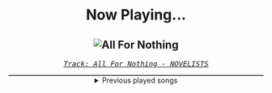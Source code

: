<div align="center"> 
<h1>Now Playing...</h1>

![All For Nothing](https://i.scdn.co/image/ab67616d00001e021df9995437380eb670dcc92d)
--
_<samp><a href="https://open.spotify.com/track/30A577XNcrp2vsyo7s480M">Track: All For Nothing - NOVELISTS</a></samp>_

<div style="border: 1px #4B5054 solid"></div>
<details>
  <summary>
    Previous played songs
  </summary>
  <table>
    <thead>
      <tr>
        <th>
          Artist
        </th>
        <th>
          Song
        </th>
        <th>
          Link
        </th>
      </tr>
    </thead>
    <tbody>
      <tr><td>NOVELISTS</td><td>All For Nothing</td><td><a href="https://open.spotify.com/track/30A577XNcrp2vsyo7s480M">https://open.spotify.com/track/30A577XNcrp2vsyo7s480M</a></td></tr><tr><td>NOVELISTS</td><td>Coda</td><td><a href="https://open.spotify.com/track/4SjDCzIqg9GdSzlUiU3sjR">https://open.spotify.com/track/4SjDCzIqg9GdSzlUiU3sjR</a></td></tr><tr><td>NOVELISTS</td><td>K.O.</td><td><a href="https://open.spotify.com/track/3HyemUAWgM28hYtJ5Pq1c6">https://open.spotify.com/track/3HyemUAWgM28hYtJ5Pq1c6</a></td></tr><tr><td>As I Lay Dying</td><td>Permanence</td><td><a href="https://open.spotify.com/track/2Ox59bbuZnN52GRt7OWKHw">https://open.spotify.com/track/2Ox59bbuZnN52GRt7OWKHw</a></td></tr><tr><td>Linkin Park</td><td>From Zero (Intro)</td><td><a href="https://open.spotify.com/track/1uhces29ApKuQWFdpiUsvH">https://open.spotify.com/track/1uhces29ApKuQWFdpiUsvH</a></td></tr><tr><td>MY FIRST STORY</td><td>鴉</td><td><a href="https://open.spotify.com/track/435ojXz9dKdHwLsSGe0QNm">https://open.spotify.com/track/435ojXz9dKdHwLsSGe0QNm</a></td></tr><tr><td>Xandria</td><td>Universal</td><td><a href="https://open.spotify.com/track/0Y31pSnjjjrnzkjlgFPyiY">https://open.spotify.com/track/0Y31pSnjjjrnzkjlgFPyiY</a></td></tr><tr><td>All That Remains</td><td>Forever Cold</td><td><a href="https://open.spotify.com/track/3uhvjTmAuHRlpgEAfj6SGY">https://open.spotify.com/track/3uhvjTmAuHRlpgEAfj6SGY</a></td></tr><tr><td>Blackbriar</td><td>Floriography</td><td><a href="https://open.spotify.com/track/68saCgIvUPnxGmBdQ3uIl8">https://open.spotify.com/track/68saCgIvUPnxGmBdQ3uIl8</a></td></tr><tr><td>All That Remains</td><td>No Tomorrow</td><td><a href="https://open.spotify.com/track/5PmD6TeItz9ezjBjzAm6PT">https://open.spotify.com/track/5PmD6TeItz9ezjBjzAm6PT</a></td></tr><tr><td>Skillet</td><td>Defector</td><td><a href="https://open.spotify.com/track/7pm5kWjQGF03jHpLvOjJQT">https://open.spotify.com/track/7pm5kWjQGF03jHpLvOjJQT</a></td></tr><tr><td>Memphis May Fire</td><td>Hell Is Empty</td><td><a href="https://open.spotify.com/track/0YqzVD5YqaykValzOY29aV">https://open.spotify.com/track/0YqzVD5YqaykValzOY29aV</a></td></tr><tr><td>Smash Into Pieces</td><td>Hurricane</td><td><a href="https://open.spotify.com/track/5dGBQrUKyOtCBEuLBtIbve">https://open.spotify.com/track/5dGBQrUKyOtCBEuLBtIbve</a></td></tr><tr><td>Machine Head</td><td>These Scars Won't Define Us - Tour Version</td><td><a href="https://open.spotify.com/track/0nHMHZpK4ybhSzKeOOOqjQ">https://open.spotify.com/track/0nHMHZpK4ybhSzKeOOOqjQ</a></td></tr><tr><td>Machine Head</td><td>These Scars Won't Define Us - Tour Version</td><td><a href="https://open.spotify.com/track/0nHMHZpK4ybhSzKeOOOqjQ">https://open.spotify.com/track/0nHMHZpK4ybhSzKeOOOqjQ</a></td></tr><tr><td>Jinjer</td><td>Rogue</td><td><a href="https://open.spotify.com/track/15g6ppwcIOFfB4IkqJaG7B">https://open.spotify.com/track/15g6ppwcIOFfB4IkqJaG7B</a></td></tr><tr><td>Galleons</td><td>Casadastra</td><td><a href="https://open.spotify.com/track/0hCDlmjLNv44okwv2CnNLr">https://open.spotify.com/track/0hCDlmjLNv44okwv2CnNLr</a></td></tr><tr><td>Windwaker</td><td>Villain</td><td><a href="https://open.spotify.com/track/5Ni5bj9nOzpsZngUc0YsxY">https://open.spotify.com/track/5Ni5bj9nOzpsZngUc0YsxY</a></td></tr><tr><td>Siamese</td><td>Holy</td><td><a href="https://open.spotify.com/track/6y2AdzDhaI9cwsxiz0q6SQ">https://open.spotify.com/track/6y2AdzDhaI9cwsxiz0q6SQ</a></td></tr><tr><td>Architects</td><td>Blackhole</td><td><a href="https://open.spotify.com/track/3sYUfVmIK2D1WanlDtgWgf">https://open.spotify.com/track/3sYUfVmIK2D1WanlDtgWgf</a></td></tr>
    </tbody>
  </table>
</details>

</div>
